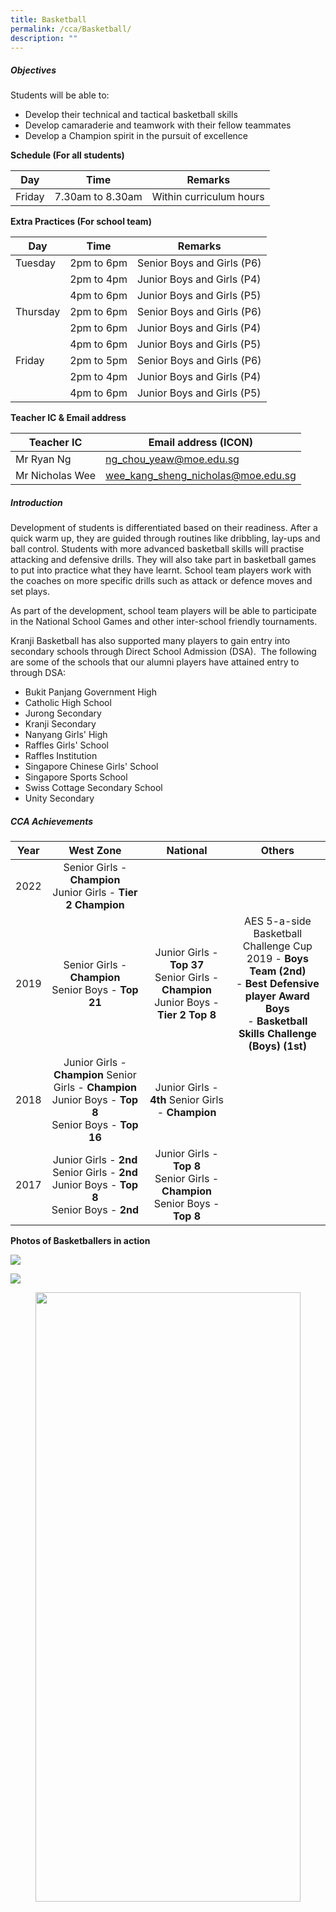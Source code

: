 ```yaml
---
title: Basketball
permalink: /cca/Basketball/
description: ""
---
```

##### **Objectives**

  
Students will be able to:  
  

*   Develop their technical and tactical basketball skills
*   Develop camaraderie and teamwork with their fellow teammates
*   Develop a Champion spirit in the pursuit of excellence

  

**Schedule (For all students)**

  

| Day | Time | Remarks |
| --- | --- | --- |
| Friday | 7.30am to 8.30am | Within curriculum hours |

  

  

**Extra Practices (For school team)**

| Day      | Time       | Remarks                    |
|----------|------------|----------------------------|
| Tuesday  | 2pm to 6pm | Senior Boys and Girls (P6) |
|          | 2pm to 4pm | Junior Boys and Girls (P4) |
|          | 4pm to 6pm | Junior Boys and Girls (P5) |
| Thursday | 2pm to 6pm | Senior Boys and Girls (P6) |
|       | 2pm to 6pm | Junior Boys and Girls (P4) |
|          | 4pm to 6pm | Junior Boys and Girls (P5) |
| Friday   | 2pm to 5pm | Senior Boys and Girls (P6) |
|          | 2pm to 4pm | Junior Boys and Girls (P4) |
|          | 4pm to 6pm | Junior Boys and Girls (P5) |

  

**Teacher IC & Email address**

| Teacher IC | Email address (ICON) |
| --- | --- |
| Mr Ryan Ng | ng_chou_yeaw@moe.edu.sg |
| Mr Nicholas Wee | wee_kang_sheng_nicholas@moe.edu.sg |

  

##### **Introduction**
  

Development of students is differentiated based on their readiness. After a quick warm up, they are guided through routines like dribbling, lay-ups and ball control. Students with more advanced basketball skills will practise attacking and defensive drills. They will also take part in basketball games to put into practice what they have learnt. School team players work with the coaches on more specific drills such as attack or defence moves and set plays. 

  

As part of the development, school team players will be able to participate in the National School Games and other inter-school friendly tournaments.

  

Kranji Basketball has also supported many players to gain entry into secondary schools through Direct School Admission (DSA).  The following are some of the schools that our alumni players have attained entry to through DSA:  

  

*   Bukit Panjang Government High
*   Catholic High School
*   Jurong Secondary
*   Kranji Secondary
*   Nanyang Girls' High
*   Raffles Girls' School
*   Raffles Institution
*   Singapore Chinese Girls' School
*   Singapore Sports School
*   Swiss Cottage Secondary School
*   Unity Secondary

  

##### **CCA Achievements**

  

|   Year   |                                         West Zone                                        |                                 National                                 |                                                                   Others                                                                   |
|:--------:|:----------------------------------------------------------------------------------------:|:------------------------------------------------------------------------:|:------------------------------------------------------------------------------------------------------------------------------------------:|
| 2022     | Senior Girls - **Champion**   <br>Junior Girls - **Tier 2 Champion**  |      |
|  2019    | Senior Girls - **Champion** <br>Senior Boys - **Top 21**                                             | Junior Girls - **Top 37** <br>Senior Girls - **Champion** Junior Boys - **Tier 2 Top 8** | AES 5-a-side Basketball Challenge Cup 2019 - **Boys Team (2nd)** <br>- **Best Defensive player Award Boys** <br>- **Basketball Skills Challenge (Boys) (1st)** |
|  2018    | Junior Girls - **Champion** Senior Girls - **Champion** Junior Boys - **Top 8** <br>Senior Boys - **Top 16** | Junior Girls - **4th** Senior Girls - **Champion**                               |                                                                                                                                            |
|  2017    | Junior Girls - **2nd** Senior Girls - **2nd** Junior Boys - **Top 8** <br>Senior Boys - **2nd**              | Junior Girls - **Top 8** <br>Senior Girls - **Champion** Senior Boys - **Top 8**         |                                                                                                                                            |

  

**Photos of Basketballers in action**


![](/images/Our%20Curriculum/Departments/CCA/Basketball/Basketball%202023.png)

![](/images/Our%20Curriculum/Departments/CCA/Basketball/basketball_2%202023.png)
<figure>


<img style="width:100%;height:50%" src="/images/Our%20Curriculum/Departments/CCA/Basketball/B1.png">



<figcaption> <strong> Eyes on the prize! Our student athletes receive their well-deserved recognitions for their hard work all year round. </strong> </figcaption>

</figure>

<figure>

<img style="width:100%;height:50%" src="/images/Our%20Curriculum/Departments/CCA/Basketball/B2.png">

<figcaption> <strong> Applying what we learn during training in the competition </strong> </figcaption>

</figure>

<figure>

<img style="width:100%;height:50%" src="/images/Our%20Curriculum/Departments/CCA/Basketball/B3.jpg">

<figcaption> <strong> Soar for the sky! Watch me score this bucket! </strong> </figcaption>

</figure>

<figure>

<img style="width:100%;height:50%" src="/images/Our%20Curriculum/Departments/CCA/Basketball/B4.jpg">

<figcaption> <strong> Somebody has to win, so why not me? </strong> </figcaption>

</figure>

<figure>

<img style="width:100%;height:50%" src="/images/Our%20Curriculum/Departments/CCA/Basketball/B5.jpg">

<figcaption> <strong> Not going down without a fight </strong> </figcaption>

</figure>

<figure>

<img style="width:100%;height:50%" src="/images/Our%20Curriculum/Departments/CCA/Basketball/B6.jpg">

<figcaption> <strong> You miss 100% of the shots that you don't take... I'm definitely taking this one! </strong> </figcaption>

</figure>